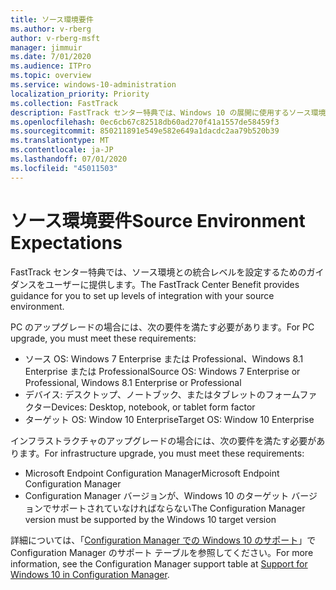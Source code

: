 ```yaml
---
title: ソース環境要件
ms.author: v-rberg
author: v-rberg-msft
manager: jimmuir
ms.date: 7/01/2020
ms.audience: ITPro
ms.topic: overview
ms.service: windows-10-administration
localization_priority: Priority
ms.collection: FastTrack
description: FastTrack センター特典では、Windows 10 の展開に使用するソース環境との統合レベルを設定するためのガイダンスをユーザーに提供します。
ms.openlocfilehash: 0ec6cb67c82518db60ad270f41a1557de58459f3
ms.sourcegitcommit: 850211891e549e582e649a1dacdc2aa79b520b39
ms.translationtype: MT
ms.contentlocale: ja-JP
ms.lasthandoff: 07/01/2020
ms.locfileid: "45011503"
---
```

# <a name="source-environment-expectations"></a><span data-ttu-id="71a49-103">ソース環境要件</span><span class="sxs-lookup"><span data-stu-id="71a49-103">Source Environment Expectations</span></span>

<span data-ttu-id="71a49-104">FastTrack センター特典では、ソース環境との統合レベルを設定するためのガイダンスをユーザーに提供します。</span><span class="sxs-lookup"><span data-stu-id="71a49-104">The FastTrack Center Benefit provides guidance for you to set up levels of integration with your source environment.</span></span>
  
<span data-ttu-id="71a49-105">PC のアップグレードの場合には、次の要件を満たす必要があります。</span><span class="sxs-lookup"><span data-stu-id="71a49-105">For PC upgrade, you must meet these requirements:</span></span>

- <span data-ttu-id="71a49-106">ソース OS: Windows 7 Enterprise または Professional、Windows 8.1 Enterprise または Professional</span><span class="sxs-lookup"><span data-stu-id="71a49-106">Source OS: Windows 7 Enterprise or Professional, Windows 8.1 Enterprise or Professional</span></span>
- <span data-ttu-id="71a49-107">デバイス: デスクトップ、ノートブック、またはタブレットのフォームファクター</span><span class="sxs-lookup"><span data-stu-id="71a49-107">Devices: Desktop, notebook, or tablet form factor</span></span>
- <span data-ttu-id="71a49-108">ターゲット OS: Window 10 Enterprise</span><span class="sxs-lookup"><span data-stu-id="71a49-108">Target OS: Window 10 Enterprise</span></span>

<span data-ttu-id="71a49-109">インフラストラクチャのアップグレードの場合には、次の要件を満たす必要があります。</span><span class="sxs-lookup"><span data-stu-id="71a49-109">For infrastructure upgrade, you must meet these requirements:</span></span>   

- <span data-ttu-id="71a49-110">Microsoft Endpoint Configuration Manager</span><span class="sxs-lookup"><span data-stu-id="71a49-110">Microsoft Endpoint Configuration Manager</span></span>  
- <span data-ttu-id="71a49-111">Configuration Manager バージョンが、Windows 10 のターゲット バージョンでサポートされていなければならない</span><span class="sxs-lookup"><span data-stu-id="71a49-111">The Configuration Manager version must be supported by the Windows 10 target version</span></span>

<span data-ttu-id="71a49-112">詳細については、「[Configuration Manager での Windows 10 のサポート](https://docs.microsoft.com/sccm/core/plan-design/configs/support-for-windows-10)」で Configuration Manager のサポート テーブルを参照してください。</span><span class="sxs-lookup"><span data-stu-id="71a49-112">For more information, see the Configuration Manager support table at [Support for Windows 10 in Configuration Manager](https://docs.microsoft.com/sccm/core/plan-design/configs/support-for-windows-10).</span></span>
  
